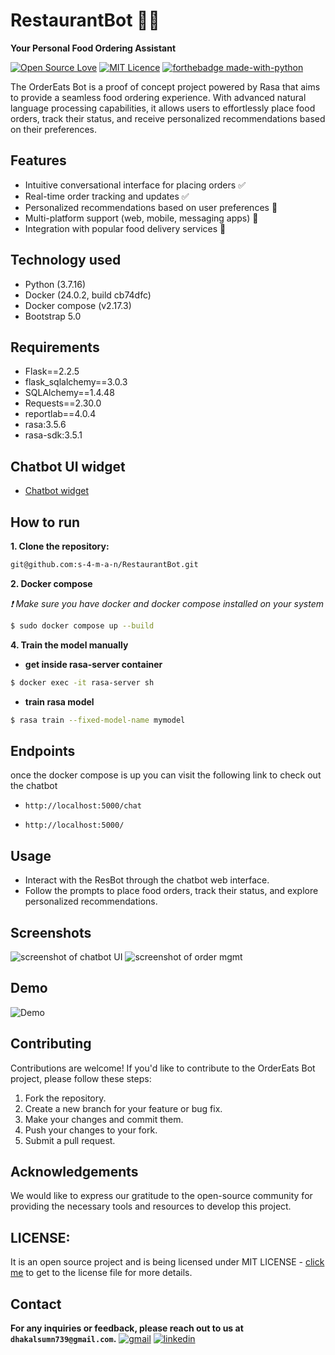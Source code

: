 # RestaurantBot 🤖💬

**Your Personal Food Ordering Assistant**

[![Open Source Love](https://badges.frapsoft.com/os/v1/open-source-150x25.png?v=103)](https://github.com/s-4-m-a-n) 
[![MIT Licence](https://badges.frapsoft.com/os/mit/mit.png?v=103)](https://opensource.org/licenses/mit-license.php)
[![forthebadge made-with-python](http://ForTheBadge.com/images/badges/made-with-python.svg)](https://www.python.org/)<br/>

The OrderEats Bot is a proof of concept project powered by Rasa that aims to provide a seamless food ordering experience. With advanced natural language processing capabilities, it allows users to effortlessly place food orders, track their status, and receive personalized recommendations based on their preferences.

## Features

- Intuitive conversational interface for placing orders :white_check_mark:
- Real-time order tracking and updates :white_check_mark:
- Personalized recommendations based on user preferences :black_square_button:
- Multi-platform support (web, mobile, messaging apps) :black_square_button:
- Integration with popular food delivery services :black_square_button:

## Technology used
- Python (3.7.16)
- Docker (24.0.2, build cb74dfc)
- Docker compose (v2.17.3)
- Bootstrap 5.0

## Requirements
- Flask==2.2.5
- flask_sqlalchemy==3.0.3
- SQLAlchemy==1.4.48
- Requests==2.30.0
- reportlab==4.0.4
- rasa:3.5.6
- rasa-sdk:3.5.1

## Chatbot UI widget
- [Chatbot widget](https://github.com/Ani512/respobot-frontend)
  
## How to run

**1. Clone the repository:**

```bash
git@github.com:s-4-m-a-n/RestaurantBot.git
```

**2. Docker compose**

*:heavy_exclamation_mark: Make sure you have docker and docker compose installed on your system*
```bash
$ sudo docker compose up --build
```

**4. Train the model manually**

   - **get inside rasa-server container**
     
 ```bash
 $ docker exec -it rasa-server sh
 ```
    
   - **train rasa model**
     
 ```bash
 $ rasa train --fixed-model-name mymodel
 ```
## Endpoints
once the docker compose is up you can visit the following link to check out the chatbot

- `http://localhost:5000/chat`
  
- `http://localhost:5000/`

## Usage
- Interact with the ResBot through the chatbot web interface.
- Follow the prompts to place food orders, track their status, and explore personalized recommendations.

## Screenshots
![screenshot of chatbot UI](https://github.com/s-4-m-a-n/RestaurantBot/blob/main/screenshots/chatbot-ui.png)
![screenshot of order mgmt](https://github.com/s-4-m-a-n/RestaurantBot/blob/main/screenshots/order-mgmt.png)

## Demo
![Demo](https://github.com/s-4-m-a-n/RestaurantBot/blob/main/screenshots/demo.gif)

## Contributing
Contributions are welcome! If you'd like to contribute to the OrderEats Bot project, please follow these steps:
1. Fork the repository.
2. Create a new branch for your feature or bug fix.
3. Make your changes and commit them.
4. Push your changes to your fork.
5. Submit a pull request.

## Acknowledgements

We would like to express our gratitude to the open-source community for providing the necessary tools and resources to develop this project.


## LICENSE:
  It is an open source project and is being licensed under MIT LICENSE - [click me](https://github.com/s-4-m-a-n/RestaurantBot//blob/master/LICENSE) to get to the license file for more details.

## Contact
**For any inquiries or feedback, please reach out to us at `dhakalsumn739@gmail.com`.**
[![gmail](https://img.shields.io/static/v1.svg?label=contact&message=@me&color=9cf&logo=gmail&style=flat&logoColor=white&colorA=critical)](https://mail.google.com/mail/?view=cm&fs=1&to=dhakalsumn739@gmail.com) 
[![linkedin](https://img.shields.io/static/v1.svg?label=follow&message=@&color=grey&logo=linkedin&style=flat&logoColor=white&colorA=informational)](https://www.linkedin.com/in/suman-dhakal-2822a1198/)

